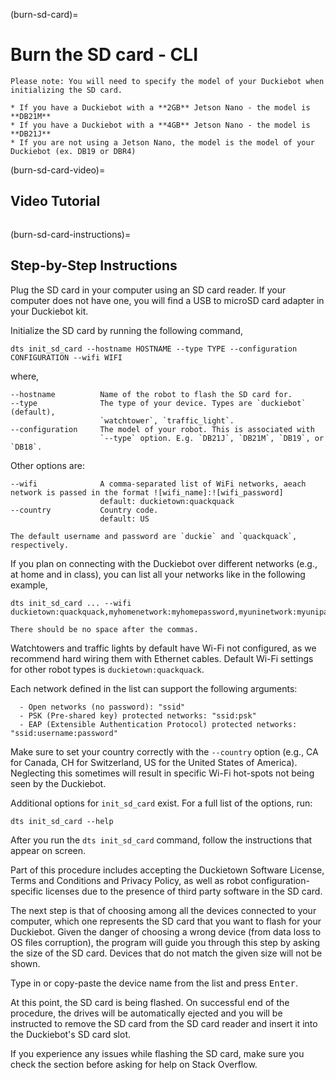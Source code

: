 (burn-sd-card)=
# Burn the SD card - CLI

```{attention}
Please note: You will need to specify the model of your Duckiebot when initializing the SD card.

* If you have a Duckiebot with a **2GB** Jetson Nano - the model is **DB21M**
* If you have a Duckiebot with a **4GB** Jetson Nano - the model is **DB21J**
* If you are not using a Jetson Nano, the model is the model of your Duckiebot (ex. DB19 or DBR4)
```

(burn-sd-card-video)=
## Video Tutorial 

```{vimeo} 526698325
```


(burn-sd-card-instructions)=
## Step-by-Step Instructions

Plug the SD card in your computer using an SD card reader. 
If your computer does not have one, you will find a USB to microSD card adapter in your Duckiebot kit.

Initialize the SD card by running the following command,

    dts init_sd_card --hostname HOSTNAME --type TYPE --configuration CONFIGURATION --wifi WIFI

where,

    --hostname          Name of the robot to flash the SD card for.
    --type              The type of your device. Types are `duckiebot` (default),
                        `watchtower`, `traffic_light`.
    --configuration     The model of your robot. This is associated with
                        `--type` option. E.g. `DB21J`, `DB21M`, `DB19`, or `DB18`.


Other options are:

    --wifi              A comma-separated list of WiFi networks, aeach network is passed in the format ![wifi_name]:![wifi_password]
                        default: duckietown:quackquack
    --country           Country code.
                        default: US

```{note}
The default username and password are `duckie` and `quackquack`, respectively.
```

If you plan on connecting with the Duckiebot over different networks (e.g., at home and in class), 
you can list all your networks like in the following example,

    dts init_sd_card ... --wifi duckietown:quackquack,myhomenetwork:myhomepassword,myuninetwork:myunipassword

```{note}
There should be no space after the commas.
```

Watchtowers and traffic lights by default have Wi-Fi not configured, 
as we recommend hard wiring them with Ethernet cables. 
Default Wi-Fi settings for other robot types is `duckietown:quackquack`.

Each network defined in the list can support the following arguments:

      - Open networks (no password): "ssid"
      - PSK (Pre-shared key) protected networks: "ssid:psk"
      - EAP (Extensible Authentication Protocol) protected networks: "ssid:username:password"

Make sure to set your country correctly with the `--country` option 
(e.g., CA for Canada, CH for Switzerland, US for the United States of America). 
Neglecting this sometimes will result in specific Wi-Fi hot-spots not being seen by the Duckiebot.

Additional options for `init_sd_card` exist. For a full list of the options, run:

    dts init_sd_card --help

After you run the `dts init_sd_card` command, follow the instructions that appear on screen.

Part of this procedure includes accepting the Duckietown Software License, Terms and Conditions
and Privacy Policy, as well as robot configuration-specific licenses due to the presence of third
party software in the SD card.

The next step is that of choosing among all the devices connected to your computer, which one
represents the SD card that you want to flash for your Duckiebot. Given the danger of choosing a
wrong device (from data loss to OS files corruption), the program will guide you through this step
by asking the size of the SD card. Devices that do not match the given size will not be shown.

Type in or copy-paste the device name from the list and press <kbd>Enter</kbd>.

At this point, the SD card is being flashed.
On successful end of the procedure, the drives will be automatically ejected and you will be instructed
to remove the SD card from the SD card reader and insert it into the Duckiebot's SD card slot.

If you experience any issues while flashing the SD card, make sure you check 
the [](sd-card-flashing-troubleshooting) section before asking for help on Stack Overflow.
